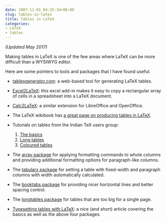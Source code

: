 ```yaml
---
date: 2007-11-01 04:25:34+00:00
slug: tables-in-latex
title: Tables in LaTeX
categories:
- LaTeX
- tables
---
```


*(Updated May 2017)*

Making tables in LaTeX is one of the few areas where LaTeX can be more difficult than a WYSIWYG editor.

Here are some pointers to tools and packages that I have found useful.

  * [tablesgenerator.com](http://www.tablesgenerator.com): a web-based tool for generating LaTeX tables.

  * [Excel2LaTeX](http://ctan.org/tex-archive/support/excel2latex/): this excel add-in makes it easy to copy a rectangular array of cells in a spreadsheet into a LaTeX document.

  * [Calc2LaTeX](http://extensions.openoffice.org/en/project/calc2latex-macro-converting-openofficeorg-calc-spreadsheets-latex-tables): a similar extension for LibreOffice and OpenOffice.

  * The LaTeX wikibook has [a great page on producing tables in LaTeX](http://en.wikibooks.org/wiki/LaTeX/Tables).

  * Tutorials on tables from the Indian TeX users group:

    1. [The basics](http://www.tug.org/tutorials/tugindia/chap06-scr.pdf)
    2. [Long tables](http://www.tug.org/tutorials/tugindia/chap07-scr.pdf)
    3. [Coloured tables](http://www.tug.org/tutorials/tugindia/chap08-scr.pdf)

  * The [array package](http://www.ctan.org/pkg/array) for applying formatting commands to whole columns and providing additional formatting options for paragraph-like columns.

  * The [tabularx package](http://www.ctan.org/pkg/tabularx) for setting a table with fixed-width and paragraph columns with width automatically calculated.

  * The [booktabs package](http://www.ctan.org/pkg/booktabs) for providing nicer horizontal lines and better spacing control.

  * The [longtables package](http://www.ctan.org/pkg/longtable) for tables that are too big for a single page.

  * [Typesetting tables with LaTeX](https://www.tug.org/TUGboat/Articles/tb28-3/tb90hoeppner.pdf): a nice (and short) article covering the basics as well as the above four packages.


